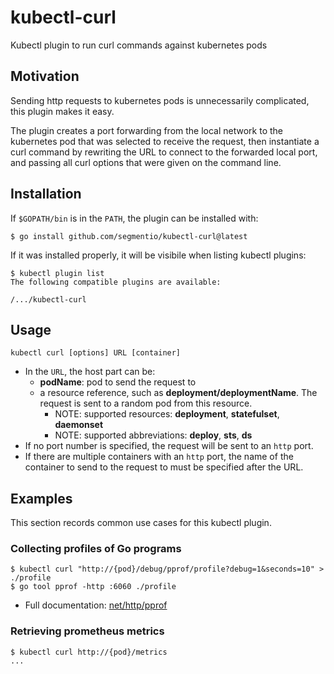 # kubectl-curl

Kubectl plugin to run curl commands against kubernetes pods

## Motivation

Sending http requests to kubernetes pods is unnecessarily complicated, this
plugin makes it easy.

The plugin creates a port forwarding from the local network to the kubernetes
pod that was selected to receive the request, then instantiate a curl command
by rewriting the URL to connect to the forwarded local port, and passing all
curl options that were given on the command line.

## Installation

If `$GOPATH/bin` is in the `PATH`, the plugin can be installed with:
```
$ go install github.com/segmentio/kubectl-curl@latest
```

If it was installed properly, it will be visibile when listing kubectl plugins:
```
$ kubectl plugin list
The following compatible plugins are available:

/.../kubectl-curl
```

## Usage

```
kubectl curl [options] URL [container]
```

* In the `URL`, the host part can be:
    * **podName**: pod to send the request to
    * a resource reference, such as **deployment/deploymentName**. The request is sent to a random pod from this resource.
       * NOTE: supported resources: **deployment**, **statefulset**, **daemonset**
       * NOTE: supported abbreviations: **deploy**, **sts**, **ds**
* If no port number is specified, the request will be sent to an `http` port.
* If there are multiple containers with an `http` port, the name of the container
  to send to the request to must be specified after the URL.

## Examples

This section records common use cases for this kubectl plugin.

### Collecting profiles of Go programs

```
$ kubectl curl "http://{pod}/debug/pprof/profile?debug=1&seconds=10" > ./profile
$ go tool pprof -http :6060 ./profile
```

* Full documentation: [net/http/pprof](https://pkg.go.dev/net/http/pprof)

### Retrieving prometheus metrics

```
$ kubectl curl http://{pod}/metrics
...
```
